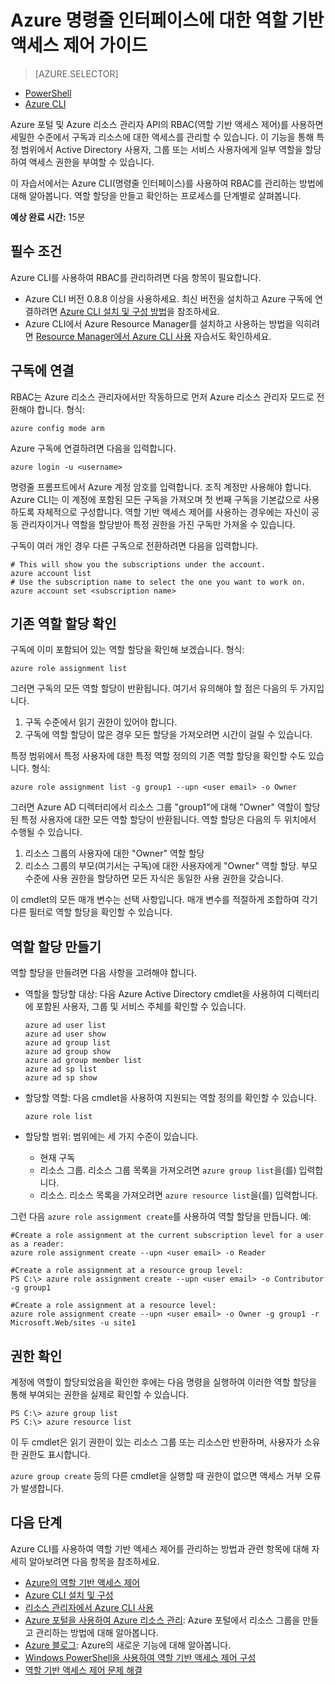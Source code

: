 <properties
	pageTitle="Azure 명령줄 인터페이스에 대한 역할 기반 액세스 제어 가이드"
	description="Azure 명령줄 인터페이스를 사용하여 역할 기반 액세스 제어 관리"
	services="active-directory"
	documentationCenter="na"
	authors="kgremban"
	manager="stevenpo"
	editor=""/>

<tags
	ms.service="active-directory"
	ms.workload="identity"
	ms.tgt_pltfrm="command-line-interface"
	ms.devlang="na"
	ms.topic="article"
	ms.date="03/17/2016"
	ms.author="kgremban"/>

# Azure 명령줄 인터페이스에 대한 역할 기반 액세스 제어 가이드

> [AZURE.SELECTOR]
- [PowerShell](role-based-access-control-powershell.md)
- [Azure CLI](role-based-access-control-xplat-cli.md)

Azure 포털 및 Azure 리소스 관리자 API의 RBAC(역할 기반 액세스 제어)를 사용하면 세밀한 수준에서 구독과 리소스에 대한 액세스를 관리할 수 있습니다. 이 기능을 통해 특정 범위에서 Active Directory 사용자, 그룹 또는 서비스 사용자에게 일부 역할을 할당하여 액세스 권한을 부여할 수 있습니다.

이 자습서에서는 Azure CLI(명령줄 인터페이스)를 사용하여 RBAC를 관리하는 방법에 대해 알아봅니다. 역할 할당을 만들고 확인하는 프로세스를 단계별로 살펴봅니다.

**예상 완료 시간:** 15분

## 필수 조건

Azure CLI를 사용하여 RBAC를 관리하려면 다음 항목이 필요합니다.

- Azure CLI 버전 0.8.8 이상을 사용하세요. 최신 버전을 설치하고 Azure 구독에 연결하려면 [Azure CLI 설치 및 구성 방법](../xplat-cli-install.md)을 참조하세요.
- Azure CLI에서 Azure Resource Manager를 설치하고 사용하는 방법을 익히려면 [Resource Manager에서 Azure CLI 사용](../xplat-cli-azure-resource-manager.md) 자습서도 확인하세요.

## <a id="connect"></a>구독에 연결

RBAC는 Azure 리소스 관리자에서만 작동하므로 먼저 Azure 리소스 관리자 모드로 전환해야 합니다. 형식:

    azure config mode arm

Azure 구독에 연결하려면 다음을 입력합니다.

    azure login -u <username>

명령줄 프롬프트에서 Azure 계정 암호를 입력합니다. 조직 계정만 사용해야 합니다. Azure CLI는 이 계정에 포함된 모든 구독을 가져오며 첫 번째 구독을 기본값으로 사용하도록 자체적으로 구성합니다. 역할 기반 액세스 제어를 사용하는 경우에는 자신이 공동 관리자이거나 역할을 할당받아 특정 권한을 가진 구독만 가져올 수 있습니다.

구독이 여러 개인 경우 다른 구독으로 전환하려면 다음을 입력합니다.

    # This will show you the subscriptions under the account.
    azure account list
    # Use the subscription name to select the one you want to work on.
    azure account set <subscription name>

## <a id="check"></a>기존 역할 할당 확인

구독에 이미 포함되어 있는 역할 할당을 확인해 보겠습니다. 형식:

    azure role assignment list

그러면 구독의 모든 역할 할당이 반환됩니다. 여기서 유의해야 할 점은 다음의 두 가지입니다.

1. 구독 수준에서 읽기 권한이 있어야 합니다.
2. 구독에 역할 할당이 많은 경우 모든 할당을 가져오려면 시간이 걸릴 수 있습니다.

특정 범위에서 특정 사용자에 대한 특정 역할 정의의 기존 역할 할당을 확인할 수도 있습니다. 형식:

    azure role assignment list -g group1 --upn <user email> -o Owner

그러면 Azure AD 디렉터리에서 리소스 그룹 "group1"에 대해 "Owner" 역할이 할당된 특정 사용자에 대한 모든 역할 할당이 반환됩니다. 역할 할당은 다음의 두 위치에서 수행될 수 있습니다.

1. 리소스 그룹의 사용자에 대한 "Owner" 역할 할당
2. 리소스 그룹의 부모(여기서는 구독)에 대한 사용자에게 "Owner" 역할 할당. 부모 수준에 사용 권한을 할당하면 모든 자식은 동일한 사용 권한을 갖습니다.

이 cmdlet의 모든 매개 변수는 선택 사항입니다. 매개 변수를 적절하게 조합하여 각기 다른 필터로 역할 할당을 확인할 수 있습니다.

## <a id="create"></a>역할 할당 만들기

역할 할당을 만들려면 다음 사항을 고려해야 합니다.

- 역할을 할당할 대상: 다음 Azure Active Directory cmdlet을 사용하여 디렉터리에 포함된 사용자, 그룹 및 서비스 주체를 확인할 수 있습니다.

    ```
    azure ad user list  
    azure ad user show  
    azure ad group list  
    azure ad group show  
    azure ad group member list  
    azure ad sp list  
    azure ad sp show  
    ```

- 할당할 역할: 다음 cmdlet을 사용하여 지원되는 역할 정의를 확인할 수 있습니다.

    `azure role list`

- 할당할 범위: 범위에는 세 가지 수준이 있습니다.

    - 현재 구독
    - 리소스 그룹. 리소스 그룹 목록을 가져오려면 `azure group list`을(를) 입력합니다.
    - 리소스. 리소스 목록을 가져오려면 `azure resource list`을(를) 입력합니다.

그런 다음 `azure role assignment create`를 사용하여 역할 할당을 만듭니다. 예:

 	#Create a role assignment at the current subscription level for a user as a reader:
    azure role assignment create --upn <user email> -o Reader

	#Create a role assignment at a resource group level:
    PS C:\> azure role assignment create --upn <user email> -o Contributor -g group1

	#Create a role assignment at a resource level:
    azure role assignment create --upn <user email> -o Owner -g group1 -r Microsoft.Web/sites -u site1

## <a id="verify"></a>권한 확인

계정에 역할이 할당되었음을 확인한 후에는 다음 명령을 실행하여 이러한 역할 할당을 통해 부여되는 권한을 실제로 확인할 수 있습니다.

    PS C:\> azure group list
    PS C:\> azure resource list

이 두 cmdlet은 읽기 권한이 있는 리소스 그룹 또는 리소스만 반환하며, 사용자가 소유한 권한도 표시합니다.

`azure group create` 등의 다른 cmdlet을 실행할 때 권한이 없으면 액세스 거부 오류가 발생합니다.

## <a id="next"></a>다음 단계

Azure CLI를 사용하여 역할 기반 액세스 제어를 관리하는 방법과 관련 항목에 대해 자세히 알아보려면 다음 항목을 참조하세요.

- [Azure의 역할 기반 액세스 제어](role-based-access-control-configure.md)
- [Azure CLI 설치 및 구성](../xplat-cli-install.md)
- [리소스 관리자에서 Azure CLI 사용](../xplat-cli-azure-resource-manager.md)
- [Azure 포털을 사용하여 Azure 리소스 관리](../azure-portal/resource-group-portal.md): Azure 포털에서 리소스 그룹을 만들고 관리하는 방법에 대해 알아봅니다.
- [Azure 블로그](http://blogs.msdn.com/windowsazure): Azure의 새로운 기능에 대해 알아봅니다.
- [Windows PowerShell을 사용하여 역할 기반 액세스 제어 구성](role-based-access-control-powershell.md)
- [역할 기반 액세스 제어 문제 해결](role-based-access-control-troubleshooting.md)

<!---HONumber=AcomDC_0323_2016-->